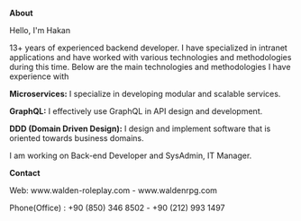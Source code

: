 <p align="center"></p>

<p><strong>About</strong></p>
<p>Hello, I'm Hakan

13+ years of experienced backend developer. I have specialized in intranet applications and have worked with various technologies and methodologies during this time. Below are the main technologies and methodologies I have experience with

**Microservices:** I specialize in developing modular and scalable services.

**GraphQL:** I effectively use GraphQL in API design and development.

**DDD (Domain Driven Design):** I design and implement software that is oriented towards business domains.

</p>

<p>I am working on Back-end Developer and SysAdmin, IT Manager.</p>

<p><strong>Contact</strong></p>
<p>Web: www.walden-roleplay.com - www.waldenrpg.com</p>

Phone(Office) : +90 (850) 346 8502 - +90 (212) 993 1497



